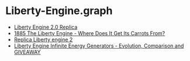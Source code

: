 # Liberty-Engine.graph
- [Liberty Engine 2.0 Replica](https://youtu.be/CLslZvkdnLQ)
- [1885 The Liberty Engine - Where Does It Get Its Carrots From?](https://youtu.be/Ngfhvo27BiE)
- [Replica Liberty engine 2](https://youtu.be/KpV2rQBaqpU)
- [Liberty Engine Infinite Energy Generators - Evolution, Comparison and GIVEAWAY](https://youtu.be/fZvBaVt7-8c)
